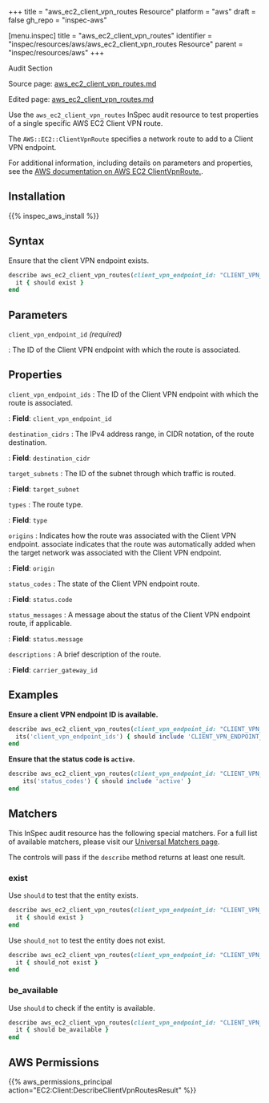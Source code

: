 +++
title = "aws_ec2_client_vpn_routes Resource"
platform = "aws"
draft = false
gh_repo = "inspec-aws"

[menu.inspec]
title = "aws_ec2_client_vpn_routes"
identifier = "inspec/resources/aws/aws_ec2_client_vpn_routes Resource"
parent = "inspec/resources/aws"
+++

<div class="admonition-note">
<p class="admonition-note-title">Audit Section</p>
<div class="admonition-note-text">
<p>Source page: <a href="https://github.com/inspec/inspec-aws/blob/main/docs/resources/aws_ec2_client_vpn_routes.md">aws_ec2_client_vpn_routes.md</a></p>
<p>Edited page: <a href="https://github.com/ianmadd/inspec-aws/blob/im/hugo/docs-chef-io/content/inspec/resources/aws_ec2_client_vpn_routes.md">aws_ec2_client_vpn_routes.md</a></p>
</div>
</div>



Use the `aws_ec2_client_vpn_routes` InSpec audit resource to test properties of a single specific AWS EC2 Client VPN route.

The `AWS::EC2::ClientVpnRoute` specifies a network route to add to a Client VPN endpoint.

For additional information, including details on parameters and properties, see the [AWS documentation on AWS EC2 ClientVpnRoute.](https://docs.aws.amazon.com/AWSCloudFormation/latest/UserGuide/aws-resource-ec2-clientvpnroute.html).

## Installation

{{% inspec_aws_install %}}

## Syntax

Ensure that the client VPN endpoint exists.

```ruby
describe aws_ec2_client_vpn_routes(client_vpn_endpoint_id: "CLIENT_VPN_ENDPOINT_ID") do
  it { should exist }
end
```

## Parameters

`client_vpn_endpoint_id` _(required)_

: The ID of the Client VPN endpoint with which the route is associated.

## Properties

`client_vpn_endpoint_ids`
: The ID of the Client VPN endpoint with which the route is associated.

: **Field**: `client_vpn_endpoint_id`

`destination_cidrs`
: The IPv4 address range, in CIDR notation, of the route destination.

: **Field**: `destination_cidr`

`target_subnets`
: The ID of the subnet through which traffic is routed.

: **Field**: `target_subnet`

`types`
: The route type.

: **Field**: `type`

`origins`
: Indicates how the route was associated with the Client VPN endpoint. associate indicates that the route was automatically added when the target network was associated with the Client VPN endpoint.

: **Field**: `origin`

`status_codes`
: The state of the Client VPN endpoint route.

: **Field**: `status.code`

`status_messages`
: A message about the status of the Client VPN endpoint route, if applicable.

: **Field**: `status.message`

`descriptions`
: A brief description of the route.

: **Field**: `carrier_gateway_id`

## Examples

**Ensure a client VPN endpoint ID is available.**

```ruby
describe aws_ec2_client_vpn_routes(client_vpn_endpoint_id: "CLIENT_VPN_ENDPOINT_ID") do
  its('client_vpn_endpoint_ids') { should include 'CLIENT_VPN_ENDPOINT_ID' }
end
```

**Ensure that the status code is `active`.**

```ruby
describe aws_ec2_client_vpn_routes(client_vpn_endpoint_id: "CLIENT_VPN_ENDPOINT_ID") do
    its('status_codes') { should include 'active' }
end
```

## Matchers

This InSpec audit resource has the following special matchers. For a full list of available matchers, please visit our [Universal Matchers page](https://www.inspec.io/docs/reference/matchers/).

The controls will pass if the `describe` method returns at least one result.

### exist

Use `should` to test that the entity exists.

```ruby
describe aws_ec2_client_vpn_routes(client_vpn_endpoint_id: "CLIENT_VPN_ENDPOINT_ID") do
  it { should exist }
end
```

Use `should_not` to test the entity does not exist.

```ruby
describe aws_ec2_client_vpn_routes(client_vpn_endpoint_id: "CLIENT_VPN_ENDPOINT_ID") do
  it { should_not exist }
end
```

### be_available

Use `should` to check if the entity is available.

```ruby
describe aws_ec2_client_vpn_routes(client_vpn_endpoint_id: "CLIENT_VPN_ENDPOINT_ID") do
  it { should be_available }
end
```

## AWS Permissions

{{% aws_permissions_principal action="EC2:Client:DescribeClientVpnRoutesResult" %}}
